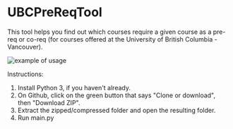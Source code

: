# UBCPreReqTool
This tool helps you find out which courses require a given course as a pre-req or co-req (for courses offered at the University of British Columbia - Vancouver).

![example of usage](http://i.imgur.com/vLRmZHf.png "Example of usage:")


Instructions:
  1. Install Python 3, if you haven't already.
  2. On Github, click on the green button that says "Clone or download", then "Download ZIP".
  3. Extract the zipped/compressed folder and open the resulting folder.
  4. Run main.py
  
